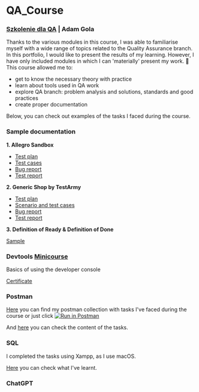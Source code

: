 # QA_Course
### [Szkolenie dla QA](https://szkoleniedlaqa.pl/szkolenie/) | Adam Gola
Thanks to the various modules in this course, I was able to familiarise myself with a wide range of topics related to the Quality Assurance branch. In this portfolio, I would like to present the results of my learning. However, I have only included modules in which I can 'materially' present my work. :slightly_smiling_face:
This course allowed me to:
* get to know the necessary theory with practice
* learn about tools used in QA work
* explore QA branch: problem analysis and solutions, standards and good practices
* create proper documentation

Below, you can check out examples of the tasks I faced during the course. 

### Sample documentation
**1. Allegro Sandbox**
* [Test plan](https://drive.google.com/file/d/1cRJdU6T6CtdcUbtz7Vtp08lzP7Up145y/view?usp=drive_link)
* [Test cases](https://docs.google.com/document/d/1obBYg-6bmxsXW05WEku2Z7R_r_DquGhnboqCt_j0A9E/edit?usp=drive_link)
* [Bug report](https://docs.google.com/spreadsheets/d/1N0UNluPKfuGABzAiERWwAnW2OD1mKbVmq3zWGuOAJ8Q/edit?usp=drive_link)
* [Test report](https://drive.google.com/file/d/10nz_hn8osQ20P3n1tEWSlKMcgNqtJ_yB/view?usp=drive_link)

**2. Generic Shop by TestArmy**
* [Test plan](https://drive.google.com/file/d/14YT3LU42hfid7Ydq7eo5Dv2m8CQwgZNH/view?usp=drive_link)
* [Scenario and test cases](https://docs.google.com/spreadsheets/d/1lCWVFviaHi4Q8tluyCWeMiH4a-cpWKqzjk7G3zJPfqA/edit?usp=sharing)
* [Bug report](https://docs.google.com/spreadsheets/d/1Ztz3sgFs_pcBi3PXwAIu-MNxDDbJeHlPIpnPANpMmIA/edit?usp=sharing)
* [Test report](https://drive.google.com/file/d/1pDDZ93CVt_WPvAae1AgnnMhsZjTb95iB/view?usp=drive_link)

**3. Definition of Ready & Definition of Done**

[Sample](https://drive.google.com/file/d/1nj6y_bUZGhSG9ZnZiap4Lz6uBn0AYaNs/view?usp=sharing)

### Devtools [Minicourse](https://szkoleniedlaqa.pl/konsola/)

Basics of using the developer console

[Certificate](https://drive.google.com/file/d/1ivc7_YJ9rcasOwIgwA87S9SmqcefSwqr/view?usp=sharing)

### Postman

[Here](https://documenter.getpostman.com/view/26271502/2s946o5ACP) you can find my postman collection with tasks I've faced during the course or just click [![Run in Postman](https://run.pstmn.io/button.svg)](https://app.getpostman.com/run-collection/26271502-a389a0fa-b992-4c4b-8d19-7b2f104e16d6?action=collection%2Ffork&source=rip_markdown&collection-url=entityId%3D26271502-a389a0fa-b992-4c4b-8d19-7b2f104e16d6%26entityType%3Dcollection%26workspaceId%3D7941f415-521a-4da0-8729-8e48489b1100)

And [here](https://drive.google.com/file/d/1QqQWKG59P-x7opME06O6d6RgPBKCRYgC/view?usp=drive_link) you can check the content of the tasks.

### SQL

I completed the tasks using Xampp, as I use macOS.

[Here](https://drive.google.com/file/d/1KSOP_zzklIM21iJGmHo84DIRl7C2KYCz/view?usp=drive_link) you can check what I've learnt.

### ChatGPT

